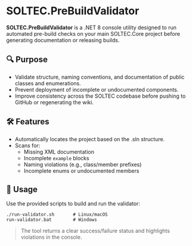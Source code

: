 # SOLTEC.PreBuildValidator

**SOLTEC.PreBuildValidator** is a .NET 8 console utility designed to run automated pre-build checks on your main SOLTEC.Core project before generating documentation or releasing builds.

## 🔍 Purpose

- Validate structure, naming conventions, and documentation of public classes and enumerations.
- Prevent deployment of incomplete or undocumented components.
- Improve consistency across the SOLTEC codebase before pushing to GitHub or regenerating the wiki.

## 🛠️ Features

- Automatically locates the project based on the .sln structure.
- Scans for:
  - Missing XML documentation
  - Incomplete `example` blocks
  - Naming violations (e.g., class/member prefixes)
  - Incomplete enums or undocumented members

## 🚀 Usage

Use the provided scripts to build and run the validator:
```
./run-validator.sh       # Linux/macOS
run-validator.bat        # Windows
```

> The tool returns a clear success/failure status and highlights violations in the console.
